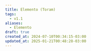```yaml
---
title: Elemento (Toram)
tags:
  - v1.1
aliases:
  - Elemento
draft: true
created_at: 2024-07-10T00:34:15-03:00
updated_at: 2025-01-21T00:48:28-03:00
---
```

